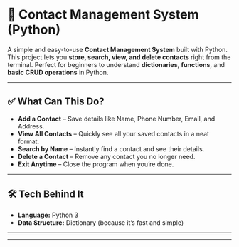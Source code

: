

# 📒 Contact Management System (Python)

A simple and easy-to-use **Contact Management System** built with Python.
This project lets you **store, search, view, and delete contacts** right from the terminal.
Perfect for beginners to understand **dictionaries**, **functions**, and **basic CRUD operations** in Python.

---

## ✅ What Can This Do?

* **Add a Contact** – Save details like Name, Phone Number, Email, and Address.
* **View All Contacts** – Quickly see all your saved contacts in a neat format.
* **Search by Name** – Instantly find a contact and see their details.
* **Delete a Contact** – Remove any contact you no longer need.
* **Exit Anytime** – Close the program when you’re done.

---

## 🛠️ Tech Behind It

* **Language:** Python 3
* **Data Structure:** Dictionary (because it’s fast and simple)

---


---


